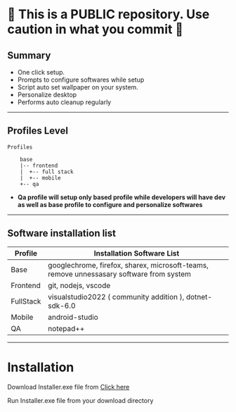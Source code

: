 # 🚨 This is a PUBLIC repository. Use caution in what you commit 🚨 


## Summary

- One click setup.
- Prompts to configure softwares while setup
- Script auto set wallpaper on your system.
- Personalize desktop
- Performs auto cleanup regularly

---

## Profiles Level

```
Profiles

    base
    |-- frontend
    |  +-- full stack
    |  +-- mobile
    +-- qa
```

- **Qa profile will setup only based profile while developers will have dev as well as base profile to configure and personalize softwares**

---

## Software installation list
| Profile  | Installation Software List |
| ------------- | ------------- |
| Base  | googlechrome, firefox, sharex, microsoft-teams, remove unnessasary software from system |
| Frontend  | git, nodejs, vscode  |
| FullStack  |  visualstudio2022 ( community addition ), dotnet-sdk-6.0 |
| Mobile  |  android-studio |
| QA  |  notepad++ |

---

# Installation

Download Installer.exe file from <a href="https://git.tarktech.com/pub/boxstarter/-/raw/main/Installer.exe?inline=false" target="_blank">Click here</a>

Run Installer.exe file from your download directory
